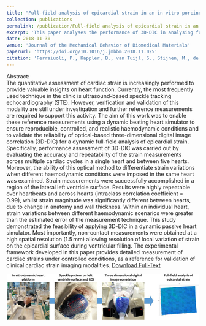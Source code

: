 ```yaml
---
title: "Full-field analysis of epicardial strain in an in vitro porcine heart platform"
collection: publications
permalink: /publication/Full-field analysis of epicardial strain in an in vitro porcine heart platform
excerpt: 'This paper analyses the performance of 3D-DIC in analysing full-field strains in the epicardial surface'
date: 2018-11-30
venue: 'Journal of the Mechanical Behavior of Biomedical Materials'
paperurl: 'https://doi.org/10.1016/j.jmbbm.2018.11.025'
citation: 'Ferraiuoli, P., Kappler, B., van Tuijl, S., Stijnen, M., de Mol, B.A., Fenner, J.W. and Narracott, A.J., 2019. Full-field analysis of epicardial strain in an in vitro porcine heart platform. <i>Journal of the mechanical behavior of biomedical materials</i>, 91, pp.294-300.'
---
```


Abstract:
<br>
The quantitative assessment of cardiac strain is increasingly performed to provide valuable insights on heart function. Currently, the most frequently used technique in the clinic is ultrasound-based speckle tracking echocardiography (STE). However, verification and validation of this modality are still under investigation and further reference measurements are required to support this activity.
The aim of this work was to enable these reference measurements using a dynamic beating heart simulator to ensure reproducible, controlled, and realistic haemodynamic conditions and to validate the reliability of optical-based three-dimensional digital image correlation (3D-DIC) for a dynamic full-field analysis of epicardial strain.
Specifically, performance assessment of 3D-DIC was carried out by evaluating the accuracy and repeatability of the strain measurements across multiple cardiac cycles in a single heart and between five hearts. Moreover, the ability of this optical method to differentiate strain variations when different haemodynamic conditions were imposed in the same heart was examined.
Strain measurements were successfully accomplished in a region of the lateral left ventricle surface. Results were highly repeatable over heartbeats and across hearts (intraclass correlation coefficient = 0.99), whilst strain magnitude was significantly different between hearts, due to change in anatomy and wall thickness. Within an individual heart, strain variations between different haemodynamic scenarios were greater than the estimated error of the measurement technique.
This study demonstrated the feasibility of applying 3D-DIC in a dynamic passive heart simulator. Most importantly, non-contact measurements were obtained at a high spatial resolution (1.5 mm) allowing resolution of local variation of strain on the epicardial surface during ventricular filling. The experimental framework developed in this paper provides detailed measurement of cardiac strains under controlled conditions, as a reference for validation of clinical cardiac strain imaging modalities. [Download Full-Text](https://www.sciencedirect.com/science/article/pii/S1751616118313092/pdfft?md5=72dbbcbc45ee1475882cc267016a789b&pid=1-s2.0-S1751616118313092-main.pdf)
<br>
<center><img src= "/images/JMBBM.jpg"></center>
<center><Visual abstract></center>
<br>


